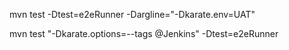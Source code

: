 mvn test -Dtest=e2eRunner -Dargline="-Dkarate.env=UAT"

mvn test "-Dkarate.options=--tags @Jenkins" -Dtest=e2eRunner

